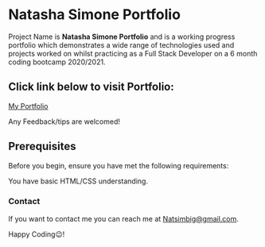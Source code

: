 <h1>Natasha Simone Portfolio</h1>

Project Name is **Natasha Simone Portfolio** and is a working progress portfolio which demonstrates a wide range of technologies used and projects worked on whilst practicing as a Full Stack Developer on a 6 month coding bootcamp 2020/2021.

<h2>Click link below to visit Portfolio:</h2> <a href="https://natsim-portfolio.netlify.app/ target="_blank" > My Portfolio<a/>

Any Feedback/tips are welcomed!

<h2>Prerequisites</h2>

Before you begin, ensure you have met the following requirements:

You have basic HTML/CSS understanding.

<h3>Contact</h3>

If you want to contact me you can reach me at Natsimbig@gmail.com.

Happy Coding😉!

